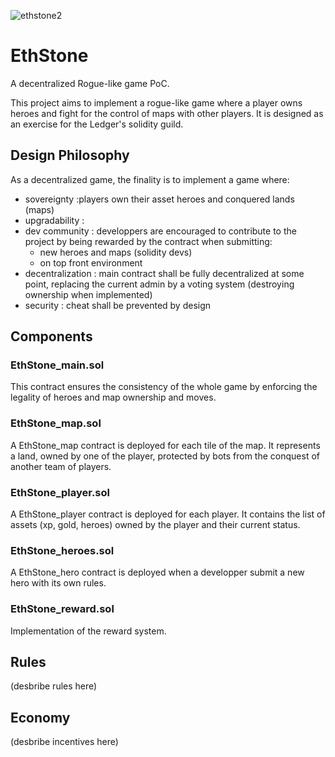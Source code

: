 ![ethstone2](https://user-images.githubusercontent.com/103030189/231741393-48dc0700-47c5-4b6b-840a-2eceb3ce2271.jpg)
# EthStone
A decentralized Rogue-like game PoC.

This project aims to implement a rogue-like game where a player owns heroes and fight for the control of maps with other players.
It is designed as an exercise for the Ledger's solidity guild. 

## Design Philosophy
As a decentralized game, the finality is to implement a game where:
- sovereignty :players own their asset heroes and conquered lands (maps)
- upgradability : 
- dev community : developpers are encouraged to contribute to the project by being rewarded by the contract when submitting:
  - new heroes and maps (solidity devs)
  - on top front environment
- decentralization : main contract shall be fully decentralized at some point, replacing the current admin by a voting system (destroying ownership when implemented)
- security : cheat shall be prevented by design



## Components

### EthStone_main.sol
This contract ensures the consistency of the whole game by enforcing the legality of heroes and map ownership and moves. 

### EthStone_map.sol
A EthStone_map contract is deployed for each tile of the map. It represents a land, owned by one of the player, protected by bots from the conquest of another team of players. 

### EthStone_player.sol
A EthStone_player contract is deployed for each player. It contains the list of assets (xp, gold, heroes) owned by the player and their current status.


### EthStone_heroes.sol
A EthStone_hero contract is deployed when a developper submit a new hero with its own rules.

### EthStone_reward.sol
Implementation of the reward system.

## Rules
(desbribe rules here)

## Economy 
(desbribe incentives here)

